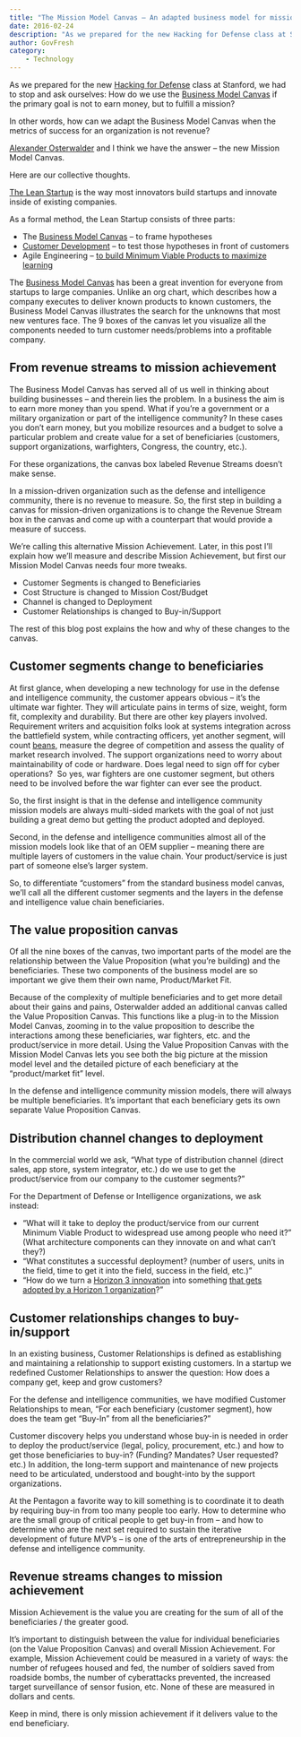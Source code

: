 ```yaml
---
title: "The Mission Model Canvas – An adapted business model for mission-driven organizations"
date: 2016-02-24
description: "As we prepared for the new Hacking for Defense class at Stanford, we had to stop and ask ourselves: How do we use the Business Model Canvas if the primary goal is not to earn money, but to fulfill a mission?"
author: GovFresh
category:
    - Technology
---
```




As we prepared for the new <a href="http://hacking4defense.stanford.edu/" target="_blank">Hacking for Defense</a> class at Stanford, we had to stop and ask ourselves: How do we use the <a href="http://www.businessmodelgeneration.com/canvas/bmc" target="_blank">Business Model Canvas</a> if the primary goal is not to earn money, but to fulfill a mission?

In other words, how can we adapt the Business Model Canvas when the metrics of success for an organization is not revenue?

<a href="http://alexosterwalder.com/" target="_blank">Alexander Osterwalder</a> and I think we have the answer – the new Mission Model Canvas.

Here are our collective thoughts.

<a href="https://hbr.org/2013/05/why-the-lean-start-up-changes-everything/ar/1" target="_blank">The Lean Startup</a> is the way most innovators build startups and innovate inside of existing companies.

As a formal method, the Lean Startup consists of three parts:
<ul>
	<li>The <a href="http://www.businessmodelgeneration.com/canvas/bmc" target="_blank">Business Model Canvas</a> – to frame hypotheses</li>
	<li><a href="http://www.amazon.com/gp/product/0984999302/ref=as_li_tf_tl?ie=UTF8&amp;camp=1789&amp;creative=9325&amp;creativeASIN=0984999302&amp;linkCode=as2&amp;tag=wwwsteveblank-20" target="_blank">Customer Development</a> – to test those hypotheses in front of customers</li>
	<li>Agile Engineering – <a href="http://steveblank.com/2015/05/06/build-measure-learn-throw-things-against-the-wall-and-see-if-they-work/" target="_blank">to build Minimum Viable Products to maximize learning</a></li>
</ul>
The <a href="http://www.amazon.com/gp/product/0470876417?ie=UTF8&amp;tag=wwwsteveblank-20&amp;linkCode=as2&amp;camp=1789&amp;creative=9325&amp;creativeASIN=0470876417" target="_blank">Business Model Canvas</a> has been a great invention for everyone from startups to large companies. Unlike an org chart, which describes how a company executes to deliver known products to known customers, the Business Model Canvas illustrates the search for the unknowns that most new ventures face. The 9 boxes of the canvas let you visualize all the components needed to turn customer needs/problems into a profitable company.
<h2>From revenue streams to mission achievement</h2>
The Business Model Canvas has served all of us well in thinking about building businesses – and therein lies the problem. In a business the aim is to earn more money than you spend. What if you’re a government or a military organization or part of the intelligence community? In these cases you don’t earn money, but you mobilize resources and a budget to solve a particular problem and create value for a set of beneficiaries (customers, support organizations, warfighters, Congress, the country, etc.).

For these organizations, the canvas box labeled Revenue Streams doesn’t make sense.

In a mission-driven organization such as the defense and intelligence community, there is no revenue to measure. So, the first step in building a canvas for mission-driven organizations is to change the Revenue Stream box in the canvas and come up with a counterpart that would provide a measure of success.

We’re calling this alternative Mission Achievement. Later, in this post I’ll explain how we’ll measure and describe Mission Achievement, but first our Mission Model Canvas needs four more tweaks.
<ul>
	<li>Customer Segments is changed to Beneficiaries</li>
	<li>Cost Structure is changed to Mission Cost/Budget</li>
	<li>Channel is changed to Deployment</li>
	<li>Customer Relationships is changed to Buy-in/Support</li>
</ul>
The rest of this blog post explains the how and why of these changes to the canvas.
<h2>Customer segments change to beneficiaries</h2>
At first glance, when developing a new technology for use in the defense and intelligence community, the customer appears obvious – it’s the ultimate war fighter. They will articulate pains in terms of size, weight, form fit, complexity and durability. But there are other key players involved.  Requirement writers and acquisition folks look at systems integration across the battlefield system, while contracting officers, yet another segment, will count <a href="http://www.merriam-webster.com/dictionary/bean%20counter" target="_blank">beans</a>, measure the degree of competition and assess the quality of market research involved. The support organizations need to worry about maintainability of code or hardware. Does legal need to sign off for cyber operations?  So yes, war fighters are one customer segment, but others need to be involved before the war fighter can ever see the product.

So, the first insight is that in the defense and intelligence community mission models are always multi-sided markets with the goal of not just building a great demo but getting the product adopted and deployed.

Second, in the defense and intelligence communities almost all of the mission models look like that of an OEM supplier – meaning there are multiple layers of customers in the value chain. Your product/service is just part of someone else’s larger system.

So, to differentiate “customers” from the standard business model canvas, we’ll call all the different customer segments and the layers in the defense and intelligence value chain beneficiaries.
<h2>The value proposition canvas</h2>
Of all the nine boxes of the canvas, two important parts of the model are the relationship between the Value Proposition (what you’re building) and the beneficiaries. These two components of the business model are so important we give them their own name, Product/Market Fit.

Because of the complexity of multiple beneficiaries and to get more detail about their gains and pains, Osterwalder added an additional canvas called the Value Proposition Canvas. This functions like a plug-in to the Mission Model Canvas, zooming in to the value proposition to describe the interactions among these beneficiaries, war fighters, etc. and the product/service in more detail. Using the Value Proposition Canvas with the Mission Model Canvas lets you see both the big picture at the mission model level and the detailed picture of each beneficiary at the “product/market fit” level.

In the defense and intelligence community mission models, there will always be multiple beneficiaries. It’s important that each beneficiary gets its own separate Value Proposition Canvas.


<h2>Distribution channel changes to deployment</h2>
In the commercial world we ask, “What type of distribution channel (direct sales, app store, system integrator, etc.) do we use to get the product/service from our company to the customer segments?”

For the Department of Defense or Intelligence organizations, we ask instead:
<ul>
	<li>“What will it take to deploy the product/service from our current Minimum Viable Product to widespread use among people who need it?” (What architecture components can they innovate on and what can’t they?)</li>
	<li>“What constitutes a successful deployment? (number of users, units in the field, time to get it into the field, success in the field, etc.)”</li>
	<li>“How do we turn a <a href="http://steveblank.com/2015/06/26/lean-innovation-management-making-corporate-innovation-work/" target="_blank">Horizon 3 innovation</a> into something <a href="http://steveblank.com/2015/08/21/innovation-50x-in-companies-and-government-agencies/" target="_blank">that gets adopted by a Horizon 1 organization</a>?”</li>
</ul>
<h2>Customer relationships changes to buy-in/support</h2>
In an existing business, Customer Relationships is defined as establishing and maintaining a relationship to support existing customers. In a startup we redefined Customer Relationships to answer the question: How does a company get, keep and grow customers?

For the defense and intelligence communities, we have modified Customer Relationships to mean, “For each beneficiary (customer segment), how does the team get “Buy-In” from all the beneficiaries?”

Customer discovery helps you understand whose buy-in is needed in order to deploy the product/service (legal, policy, procurement, etc.) and how to get those beneficiaries to buy-in? (Funding? Mandates? User requested? etc.) In addition, the long-term support and maintenance of new projects need to be articulated, understood and bought-into by the support organizations.

At the Pentagon a favorite way to kill something is to coordinate it to death by requiring buy-in from too many people too early. How to determine who are the small group of critical people to get buy-in from – and how to determine who are the next set required to sustain the iterative development of future MVP’s – is one of the arts of entrepreneurship in the defense and intelligence community.
<h2>Revenue streams changes to mission achievement</h2>
Mission Achievement is the value you are creating for the sum of all of the beneficiaries / the greater good.

It’s important to distinguish between the value for individual beneficiaries (on the Value Proposition Canvas) and overall Mission Achievement. For example, Mission Achievement could be measured in a variety of ways: the number of refugees housed and fed, the number of soldiers saved from roadside bombs, the number of cyberattacks prevented, the increased target surveillance of sensor fusion, etc. None of these are measured in dollars and cents.

Keep in mind, there is only mission achievement if it delivers value to the end beneficiary.
